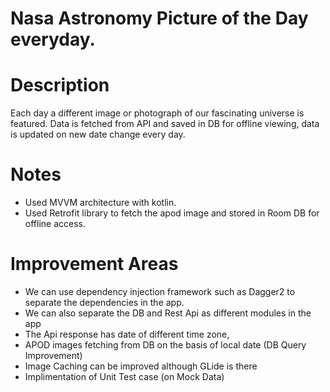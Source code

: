 # Nasa Astronomy Picture of the Day everyday.
# Description
Each day a different image or photograph of our fascinating universe is featured.
Data is fetched from API and saved in DB for offline viewing, data is updated on new date change every day.
# Notes  
* Used MVVM architecture with kotlin.
* Used Retrofit library to fetch the apod image and stored in Room DB for offline access.
# Improvement Areas
* We can use dependency injection framework such as Dagger2 to separate the dependencies in the app.
* We can also separate the DB and Rest Api as different modules in the app
* The Api response has date of different time zone, 
* APOD images fetching from DB on the basis of local date (DB Query Improvement)
* Image Caching can be improved although GLide is there 
* Implimentation of Unit Test case (on Mock Data)
